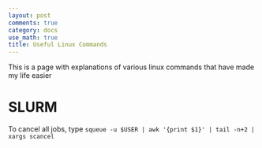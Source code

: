 ```yaml
---
layout: post
comments: true
category: docs
use_math: true
title: Useful Linux Commands
---
```


This is a page with explanations of various linux commands that have made my life easier

# SLURM

To cancel all jobs, type `squeue -u $USER | awk '{print $1}' | tail -n+2 | xargs scancel`
